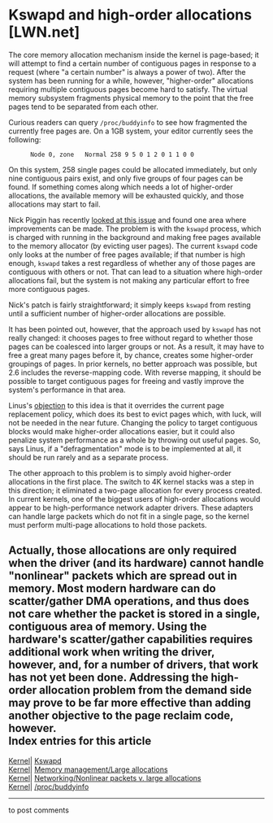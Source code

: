 # Kswapd and high-order allocations [LWN.net]

The core memory allocation mechanism inside the kernel is page-based; it will attempt to find a certain number of contiguous pages in response to a request (where "a certain number" is always a power of two). After the system has been running for a while, however, "higher-order" allocations requiring multiple contiguous pages become hard to satisfy. The virtual memory subsystem fragments physical memory to the point that the free pages tend to be separated from each other. 

Curious readers can query `/proc/buddyinfo` to see how fragmented the currently free pages are. On a 1GB system, your editor currently sees the following: 
    
    
          Node 0, zone   Normal 258 9 5 0 1 2 0 1 1 0 0
    

On this system, 258 single pages could be allocated immediately, but only nine contiguous pairs exist, and only five groups of four pages can be found. If something comes along which needs a lot of higher-order allocations, the available memory will be exhausted quickly, and those allocations may start to fail. 

Nick Piggin has recently [looked at this issue](/Articles/100877/) and found one area where improvements can be made. The problem is with the `kswapd` process, which is charged with running in the background and making free pages available to the memory allocator (by evicting user pages). The current `kswapd` code only looks at the number of free pages available; if that number is high enough, `kswapd` takes a rest regardless of whether any of those pages are contiguous with others or not. That can lead to a situation where high-order allocations fail, but the system is not making any particular effort to free more contiguous pages. 

Nick's patch is fairly straightforward; it simply keeps `kswapd` from resting until a sufficient number of higher-order allocations are possible. 

It has been pointed out, however, that the approach used by `kswapd` has not really changed: it chooses pages to free without regard to whether those pages can be coalesced into larger groups or not. As a result, it may have to free a great many pages before it, by chance, creates some higher-order groupings of pages. In prior kernels, no better approach was possible, but 2.6 includes the reverse-mapping code. With reverse mapping, it should be possible to target contiguous pages for freeing and vastly improve the system's performance in that area. 

Linus's [objection](/Articles/101238/) to this idea is that it overrides the current page replacement policy, which does its best to evict pages which, with luck, will not be needed in the near future. Changing the policy to target contiguous blocks would make higher-order allocations easier, but it could also penalize system performance as a whole by throwing out useful pages. So, says Linus, if a "defragmentation" mode is to be implemented at all, it should be run rarely and as a separate process. 

The other approach to this problem is to simply avoid higher-order allocations in the first place. The switch to 4K kernel stacks was a step in this direction; it eliminated a two-page allocation for every process created. In current kernels, one of the biggest users of high-order allocations would appear to be high-performance network adapter drivers. These adapters can handle large packets which do not fit in a single page, so the kernel must perform multi-page allocations to hold those packets. 

Actually, those allocations are only required when the driver (and its hardware) cannot handle "nonlinear" packets which are spread out in memory. Most modern hardware can do scatter/gather DMA operations, and thus does not care whether the packet is stored in a single, contiguous area of memory. Using the hardware's scatter/gather capabilities requires additional work when writing the driver, however, and, for a number of drivers, that work has not yet been done. Addressing the high-order allocation problem from the demand side may prove to be far more effective than adding another objective to the page reclaim code, however.  
Index entries for this article  
---  
[Kernel](/Kernel/Index)| [Kswapd](/Kernel/Index#Kswapd)  
[Kernel](/Kernel/Index)| [Memory management/Large allocations](/Kernel/Index#Memory_management-Large_allocations)  
[Kernel](/Kernel/Index)| [Networking/Nonlinear packets v. large allocations](/Kernel/Index#Networking-Nonlinear_packets_v._large_allocations)  
[Kernel](/Kernel/Index)| [/proc/buddyinfo](/Kernel/Index#procbuddyinfo)  
  


* * *

to post comments 
